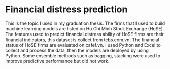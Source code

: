 # Financial distress prediction
This is the topic I used in my graduation thesis. The firms that I used to build machine learning models are listed on Ho Chi Minh Stock Exchange (HoSE). The features used to predict financial distress ability of HoSE firms are their financial indicators, this dataset is collect from tcbs.com.vn. The financial status of HoSE firms are evaluated on cafef.vn. I used Python and Excel to collect and process the data, then the models are deployed by using Python. Some ensemble methods such as bagging, stacking were used to improve predictive performance but did not work.
